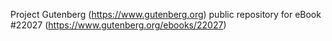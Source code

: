 Project Gutenberg (https://www.gutenberg.org) public repository for eBook #22027 (https://www.gutenberg.org/ebooks/22027)

